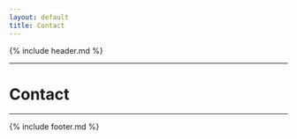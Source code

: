```yaml
---
layout: default
title: Contact
---
```


{% include header.md %}

---

# Contact

---

{% include footer.md %}